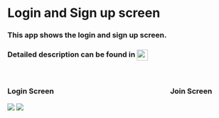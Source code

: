 # Login and Sign up screen
<h3> This app shows the login and sign up screen. </h3>
<h3> Detailed description can be found in  <a href="https://ordem.notion.site/Login-and-Sign-up-Screen-2d73ea9fb9254ea89a31a38223d2818e"> <img height="25" align=absmiddle src="https://img.shields.io/badge/Notion-%23000000.svg?style=for-the-badge&logo=notion&logoColor=white" alt="ordem-yoo" /></a>
</h3>
<br>
<h3> Login Screen　　　　　　　　　　　　　　　　Join Screen</h3>
<div>
<img src="https://s3.us-west-2.amazonaws.com/secure.notion-static.com/c76bb054-1b66-4f49-bfb4-f7d2bcf98f09/Untitled.png?X-Amz-Algorithm=AWS4-HMAC-SHA256&X-Amz-Content-Sha256=UNSIGNED-PAYLOAD&X-Amz-Credential=AKIAT73L2G45EIPT3X45%2F20220927%2Fus-west-2%2Fs3%2Faws4_request&X-Amz-Date=20220927T132129Z&X-Amz-Expires=86400&X-Amz-Signature=36ef89fae156d2c36c759fd292e00e0f9bd58f587a8c1dfff18d61ff9bc74414&X-Amz-SignedHeaders=host&response-content-disposition=filename%20%3D%22Untitled.png%22&x-id=GetObject">
<img src="https://s3.us-west-2.amazonaws.com/secure.notion-static.com/eb819ac6-735b-47b4-8950-44f47c887979/Untitled.png?X-Amz-Algorithm=AWS4-HMAC-SHA256&X-Amz-Content-Sha256=UNSIGNED-PAYLOAD&X-Amz-Credential=AKIAT73L2G45EIPT3X45%2F20220927%2Fus-west-2%2Fs3%2Faws4_request&X-Amz-Date=20220927T132101Z&X-Amz-Expires=86400&X-Amz-Signature=5c2772cfc29f57498f4527fbb844d9c2eae9098505e43342741be630a3dda449&X-Amz-SignedHeaders=host&response-content-disposition=filename%20%3D%22Untitled.png%22&x-id=GetObject">
</div>